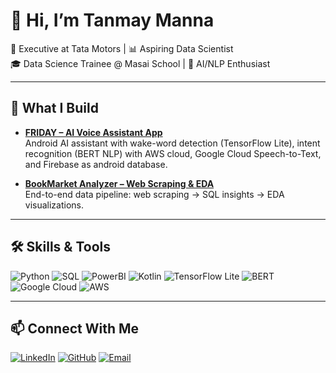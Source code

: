 # 👋 Hi, I’m Tanmay Manna

💼 Executive at Tata Motors | 📊 Aspiring Data Scientist  
🎓 Data Science Trainee @ Masai School | 🤖 AI/NLP Enthusiast  

---

## 🚀 What I Build
- **[FRIDAY – AI Voice Assistant App](https://github.com/Tanmay759484/FRIDAY-AI-Voice-Assistant-App)**  
  Android AI assistant with wake-word detection (TensorFlow Lite), intent recognition (BERT NLP) with AWS cloud, Google Cloud Speech-to-Text, and Firebase as android database.  

- **[BookMarket Analyzer – Web Scraping & EDA](https://github.com/Tanmay759484/BookMarket-Analyzer-Web-Scraping-EDA)**  
  End-to-end data pipeline: web scraping → SQL insights → EDA visualizations.

---

## 🛠 Skills & Tools
![Python](https://img.shields.io/badge/-Python-3776AB?logo=python&logoColor=white)
![SQL](https://img.shields.io/badge/-SQL-336791?logo=postgresql&logoColor=white)
![PowerBI](https://img.shields.io/badge/-PowerBI-F2C811?logo=powerbi&logoColor=black)
![Kotlin](https://img.shields.io/badge/-Kotlin-0095D5?logo=kotlin&logoColor=white)
![TensorFlow Lite](https://img.shields.io/badge/-TensorFlow_Lite-FF6F00?logo=tensorflow&logoColor=white)
![BERT](https://img.shields.io/badge/-BERT-000000?logo=google&logoColor=white)
![Google Cloud](https://img.shields.io/badge/-Google_Cloud-4285F4?logo=googlecloud&logoColor=white)
![AWS](https://img.shields.io/badge/-AWS-232F3E?logo=amazonaws&logoColor=white)

---

## 📫 Connect With Me
[![LinkedIn](https://img.shields.io/badge/-LinkedIn-0A66C2?logo=linkedin&logoColor=white)](https://www.linkedin.com/in/tanmay-manna)
[![GitHub](https://img.shields.io/badge/-GitHub-181717?logo=github&logoColor=white)](https://github.com/Tanmay759484)
[![Email](https://img.shields.io/badge/-Email-D14836?logo=gmail&logoColor=white)](mailto:mtanmay1044@gmail.com)
